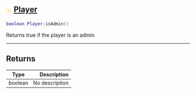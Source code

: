 ## ![shared](.gitbook/assets/shared.png) [Player](home/Player)



```lua
boolean Player:isAdmin()
```

Returns true if the player is an admin


------
## Returns

| Type   | Description |
| ------ | ----------: |
| boolean | No description |


